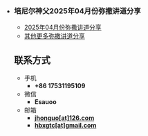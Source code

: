 - ### 培尼尔神父2025年04月份弥撒讲道分享
  
  - [2025年04月份弥撒讲道分享](https://izshui.github.io/2025.04/2125/04/01/培尼尔神父25年04月份弥撒讲道分享/)
  - [其他更多弥撒讲道分享](https://izshui.github.io)
  
  <!-- .slide vertical=true -->
  
  ## 联系方式
  
  - 手机
    - **+86 17531195109**
  - 微信
    - **Esauoo**
  - 邮箱
    - **[jhonguo[at]126.com](mailto:jhonguo@126.com)**
    - **[hbxgtc[at]gmail.com](mailto:hbxgtc@gmail.com)**
